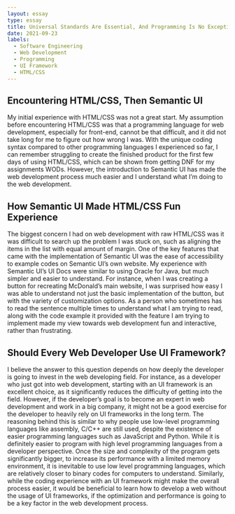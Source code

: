 ```yaml
---
layout: essay
type: essay
title: Universal Standards Are Essential, And Programming Is No Exception
date: 2021-09-23
labels:
  - Software Engineering
  - Web Development
  - Programming
  - UI Framework
  - HTML/CSS 
---
```

 
## Encountering HTML/CSS, Then Semantic UI 

My initial experience with HTML/CSS was not a great start. My assumption before encountering HTML/CSS was that a programming language for web development, especially for front-end, cannot be that difficult, and it did not take long for me to figure out how wrong I was. With the unique coding syntax compared to other programming languages I experienced so far, I can remember struggling to create the finished product for the first few days of using HTML/CSS, which can be shown from getting DNF for my assignments WODs. However, the introduction to Semantic UI has made the web development process much easier and I understand what I’m doing to the web development. 

## How Semantic UI Made HTML/CSS Fun Experience 

The biggest concern I had on web development with raw HTML/CSS was it was difficult to search up the problem I was stuck on, such as aligning the items in the list with equal amount of margin. One of the key features that came with the implementation of Semantic UI was the ease of accessibility to example codes on Semantic UI’s own website. My experience with Semantic UI’s UI Docs were similar to using Oracle for Java, but much simpler and easier to understand. For instance, when I was creating a button for recreating McDonald’s main website, I was surprised how easy I was able to understand not just the basic implementation of the button, but with the variety of customization options. As a person who sometimes has to read the sentence multiple times to understand what I am trying to read, along with the code example it provided with the feature I am trying to implement made my view towards web development fun and interactive, rather than frustrating.

## Should Every Web Developer Use UI Framework? 

I believe the answer to this question depends on how deeply the developer is going to invest in the web developing field. For instance, as a developer who just got into web development, starting with an UI framework is an excellent choice, as it significantly reduces the difficulty of getting into the field. However, if the developer’s goal is to become an expert in web development and work in a big company, it might not be a good exercise for the developer to heavily rely on UI frameworks in the long term. The reasoning behind this is similar to why people use low-level programming languages like assembly, C/C++ are still used, despite the existence of easier programming languages such as JavaScript and Python. While it is definitely easier to program with high level programming languages from a developer perspective. Once the size and complexity of the program gets significantly bigger, to increase its performance with a limited memory environment, it is inevitable to use low level programming languages, which are relatively closer to binary codes for computers to understand. Similarly, while the coding experience with an UI framework might make the overall process easier, it would be beneficial to learn how to develop a web without the usage of UI frameworks, if the optimization and performance is going to be a key factor in the web development process. 


